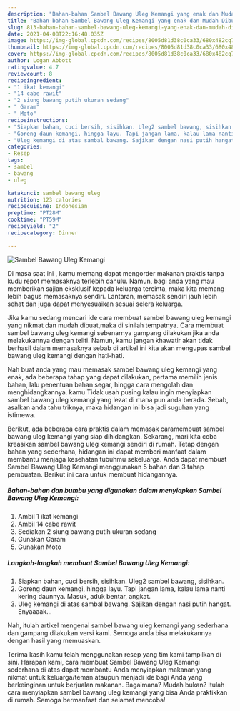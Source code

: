 ```yaml
---
description: "Bahan-bahan Sambel Bawang Uleg Kemangi yang enak dan Mudah Dibuat"
title: "Bahan-bahan Sambel Bawang Uleg Kemangi yang enak dan Mudah Dibuat"
slug: 813-bahan-bahan-sambel-bawang-uleg-kemangi-yang-enak-dan-mudah-dibuat
date: 2021-04-08T22:16:48.035Z
image: https://img-global.cpcdn.com/recipes/8005d81d38c0ca33/680x482cq70/sambel-bawang-uleg-kemangi-foto-resep-utama.jpg
thumbnail: https://img-global.cpcdn.com/recipes/8005d81d38c0ca33/680x482cq70/sambel-bawang-uleg-kemangi-foto-resep-utama.jpg
cover: https://img-global.cpcdn.com/recipes/8005d81d38c0ca33/680x482cq70/sambel-bawang-uleg-kemangi-foto-resep-utama.jpg
author: Logan Abbott
ratingvalue: 4.7
reviewcount: 8
recipeingredient:
- "1 ikat kemangi"
- "14 cabe rawit"
- "2 siung bawang putih ukuran sedang"
- " Garam"
- " Moto"
recipeinstructions:
- "Siapkan bahan, cuci bersih, sisihkan. Uleg2 sambel bawang, sisihkan."
- "Goreng daun kemangi, hingga layu. Tapi jangan lama, kalau lama nanti kering daunnya. Masuk, aduk bentar, angkat."
- "Uleg kemangi di atas sambal bawang. Sajikan dengan nasi putih hangat. Enyaaaak..."
categories:
- Resep
tags:
- sambel
- bawang
- uleg

katakunci: sambel bawang uleg 
nutrition: 123 calories
recipecuisine: Indonesian
preptime: "PT28M"
cooktime: "PT59M"
recipeyield: "2"
recipecategory: Dinner

---
```



![Sambel Bawang Uleg Kemangi](https://img-global.cpcdn.com/recipes/8005d81d38c0ca33/680x482cq70/sambel-bawang-uleg-kemangi-foto-resep-utama.jpg)

Di masa  saat ini , kamu memang dapat mengorder makanan praktis tanpa kudu repot memasaknya terlebih dahulu. Namun, bagi anda yang mau memberikan sajian eksklusif kepada keluarga tercinta, maka kita memang lebih bagus memasaknya sendiri. Lantaran, memasak sendiri jauh lebih sehat dan juga dapat menyesuaikan sesuai selera keluarga.

Jika kamu sedang mencari ide cara membuat sambel bawang uleg kemangi yang nikmat dan mudah dibuat,maka di sinilah tempatnya. Cara membuat sambel bawang uleg kemangi  sebenarnya gampang dilakukan jika anda melakukannya dengan teliti. Namun, kamu jangan khawatir akan tidak berhasil dalam memasaknya 
sebab di artikel ini kita akan mengupas sambel bawang uleg kemangi dengan hati-hati.  



Nah buat anda yang mau memasak sambel bawang uleg kemangi yang enak, ada beberapa tahap yang dapat dilakukan, pertama memilih jenis bahan, lalu penentuan bahan segar, hingga cara mengolah dan menghidangkannya. kamu Tidak usah pusing kalau ingin menyiapkan sambel bawang uleg kemangi yang lezat di mana pun anda berada. Sebab, asalkan anda  tahu triknya, maka hidangan ini bisa jadi suguhan yang istimewa.

Berikut, ada beberapa cara praktis  dalam memasak caramembuat sambel bawang uleg kemangi yang siap dihidangkan. Sekarang, mari kita coba kreasikan sambel bawang uleg kemangi sendiri di rumah. Tetap dengan bahan yang sederhana, hidangan ini dapat memberi manfaat dalam membantu menjaga kesehatan tubuhmu sekeluarga. Anda dapat membuat Sambel Bawang Uleg Kemangi menggunakan 5 bahan dan 3 tahap pembuatan. Berikut ini cara untuk membuat hidangannya.

<!--inarticleads1-->

##### Bahan-bahan dan bumbu yang digunakan dalam menyiapkan Sambel Bawang Uleg Kemangi:

1. Ambil 1 ikat kemangi
1. Ambil 14 cabe rawit
1. Sediakan 2 siung bawang putih ukuran sedang
1. Gunakan  Garam
1. Gunakan  Moto




<!--inarticleads2-->

##### Langkah-langkah membuat Sambel Bawang Uleg Kemangi:

1. Siapkan bahan, cuci bersih, sisihkan. Uleg2 sambel bawang, sisihkan.
1. Goreng daun kemangi, hingga layu. Tapi jangan lama, kalau lama nanti kering daunnya. Masuk, aduk bentar, angkat.
1. Uleg kemangi di atas sambal bawang. Sajikan dengan nasi putih hangat. Enyaaaak...




Nah, itulah artikel mengenai  sambel bawang uleg kemangi  yang sederhana dan gampang dilakukan versi kami. Semoga anda bisa melakukannya dengan hasil yang memuaskan. 

Terima kasih kamu telah menggunakan resep yang tim kami tampilkan di sini. Harapan kami, cara membuat  Sambel Bawang Uleg Kemangi sederhana di atas dapat membantu Anda menyiapkan makanan yang nikmat untuk keluarga/teman ataupun menjadi ide bagi Anda yang berkeinginan untuk berjualan makanan. Bagaimana? Mudah bukan? Itulah cara menyiapkan sambel bawang uleg kemangi yang bisa Anda praktikkan di rumah. Semoga bermanfaat dan selamat mencoba!

